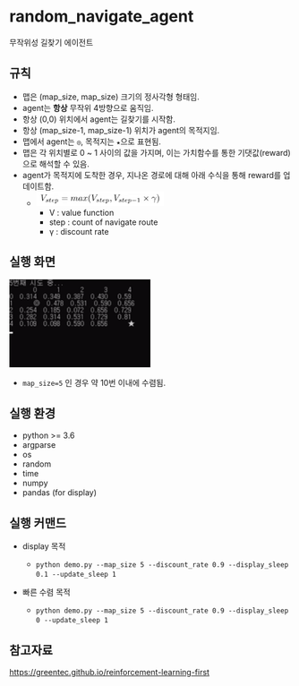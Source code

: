 # random_navigate_agent
무작위성 길찾기 에이전트

## 규칙
- 맵은 (map_size, map_size) 크기의 정사각형 형태임.
- agent는 **항상** 무작위 4방향으로 움직임.
- 항상 (0,0) 위치에서 agent는 길찾기를 시작함.
- 항상 (map_size-1, map_size-1) 위치가 agent의 목적지임.
- 맵에서 agent는 `◎`, 목적지는 `★`으로 표현됨.
- 맵은 각 위치별로 0 ~ 1 사이의 값을 가지며, 이는 가치함수를 통한 기댓값(reward)으로 해석할 수 있음.
- agent가 목적지에 도착한 경우, 지나온 경로에 대해 아래 수식을 통해 reward를 업데이트함.
  - <img src="./imgs/latex.png" width="50%" />
  
    - V : value function
    - step : count of navigate route
    - γ : discount rate


## 실행 화면
<img src="./imgs/example.gif" width="50%" />

- `map_size=5` 인 경우 약 10번 이내에 수렴됨.

## 실행 환경
- python >= 3.6
- argparse
- os
- random
- time
- numpy
- pandas (for display)

## 실행 커맨드
- display 목적
  - `python demo.py --map_size 5 --discount_rate 0.9 --display_sleep 0.1 --update_sleep 1`

- 빠른 수렴 목적
  - ```python demo.py --map_size 5 --discount_rate 0.9 --display_sleep 0 --update_sleep 1```

## 참고자료
https://greentec.github.io/reinforcement-learning-first
